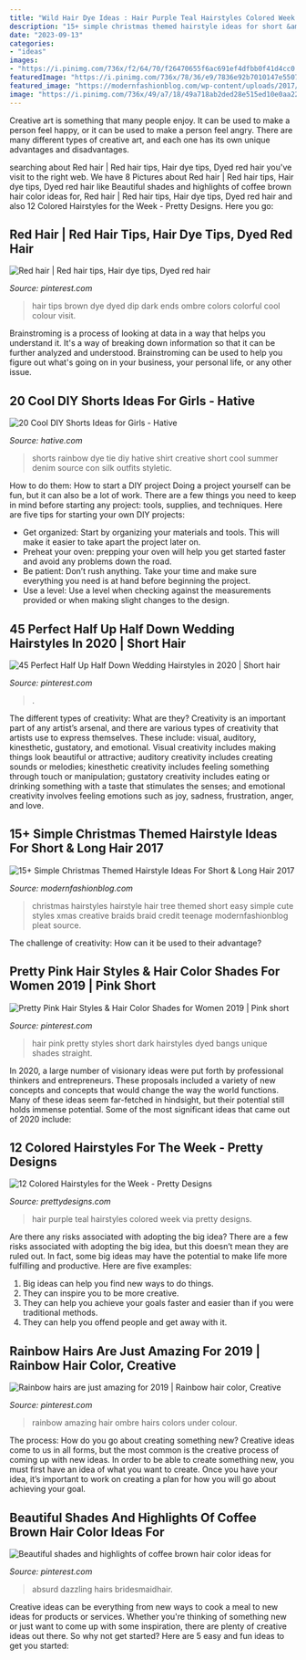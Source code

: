 ```yaml
---
title: "Wild Hair Dye Ideas : Hair Purple Teal Hairstyles Colored Week Via Pretty Designs"
description: "15+ simple christmas themed hairstyle ideas for short &amp; long hair 2017"
date: "2023-09-13"
categories:
- "ideas"
images:
- "https://i.pinimg.com/736x/f2/64/70/f26470655f6ac691ef4dfbb0f41d4cc0.jpg"
featuredImage: "https://i.pinimg.com/736x/78/36/e9/7836e92b7010147e550780882f770dd6.jpg"
featured_image: "https://modernfashionblog.com/wp-content/uploads/2017/11/15-Simple-Christmas-Themed-Hairstyle-Ideas-For-Short-Long-Hair-2017-6.gif"
image: "https://i.pinimg.com/736x/49/a7/18/49a718ab2ded28e515ed10e0aa22e16f.jpg"
---
```



Creative art is something that many people enjoy. It can be used to make a person feel happy, or it can be used to make a person feel angry. There are many different types of creative art, and each one has its own unique advantages and disadvantages.

	

		
searching about Red hair | Red hair tips, Hair dye tips, Dyed red hair you've visit to the right web. We have 8 Pictures about Red hair | Red hair tips, Hair dye tips, Dyed red hair like Beautiful shades and highlights of coffee brown hair color ideas for, Red hair | Red hair tips, Hair dye tips, Dyed red hair and also 12 Colored Hairstyles for the Week - Pretty Designs. Here you go:
		
    
## Red Hair | Red Hair Tips, Hair Dye Tips, Dyed Red Hair

<img loading=lazy src="https://i.pinimg.com/736x/80/be/b0/80beb01d2b79172680bbf7f6e4ebce9d--red-dyed-hair-tips-dip-dye-hair-red.jpg" onerror="this.onerror=null;this.src='https://tse1.mm.bing.net/th?id=OIP.U0Z68AeSo7nVUhD4Xb1vKgHaQF&amp;pid=15.1';" alt="Red hair | Red hair tips, Hair dye tips, Dyed red hair">

_Source: pinterest.com_

>hair tips brown dye dyed dip dark ends ombre colors colorful cool colour visit. 

	

Brainstroming is a process of looking at data in a way that helps you understand it. It's a way of breaking down information so that it can be further analyzed and understood. Brainstroming can be used to help you figure out what's going on in your business, your personal life, or any other issue.

    
## 20 Cool DIY Shorts Ideas For Girls - Hative

<img loading=lazy src="https://hative.com/wp-content/uploads/2015/01/diy-shorts-ideas/2-rainbow-tie-dye-shorts.jpg" onerror="this.onerror=null;this.src='https://tse2.mm.bing.net/th?id=OIP.-OBwYQLO4JKpt12L0m4xRQHaKX&amp;pid=15.1';" alt="20 Cool DIY Shorts Ideas for Girls - Hative">

_Source: hative.com_

>shorts rainbow dye tie diy hative shirt creative short cool summer denim source con silk outfits styletic. 

	

How to do them: How to start a DIY project
Doing a project yourself can be fun, but it can also be a lot of work. There are a few things you need to keep in mind before starting any project: tools, supplies, and techniques. Here are five tips for starting your own DIY projects: 
- Get organized: Start by organizing your materials and tools. This will make it easier to take apart the project later on. 
- Preheat your oven: prepping your oven will help you get started faster and avoid any problems down the road. 
- Be patient: Don’t rush anything. Take your time and make sure everything you need is at hand before beginning the project. 
- Use a level: Use a level when checking against the measurements provided or when making slight changes to the design.

    
## 45 Perfect Half Up Half Down Wedding Hairstyles In 2020 | Short Hair

<img loading=lazy src="https://i.pinimg.com/736x/44/11/95/441195926c0427aca69e885a6a2912f1.jpg" onerror="this.onerror=null;this.src='https://tse1.mm.bing.net/th?id=OIP.LSiGJJ7DfOLrWJzuqmc7BwHaLG&amp;pid=15.1';" alt="45 Perfect Half Up Half Down Wedding Hairstyles in 2020 | Short hair">

_Source: pinterest.com_

>. 

	

The different types of creativity: What are they?
Creativity is an important part of any artist’s arsenal, and there are various types of creativity that artists use to express themselves. These include: visual, auditory, kinesthetic, gustatory, and emotional. Visual creativity includes making things look beautiful or attractive; auditory creativity includes creating sounds or melodies; kinesthetic creativity includes feeling something through touch or manipulation; gustatory creativity includes eating or drinking something with a taste that stimulates the senses; and emotional creativity involves feeling emotions such as joy, sadness, frustration, anger, and love.

    
## 15+ Simple Christmas Themed Hairstyle Ideas For Short &amp; Long Hair 2017

<img loading=lazy src="https://modernfashionblog.com/wp-content/uploads/2017/11/15-Simple-Christmas-Themed-Hairstyle-Ideas-For-Short-Long-Hair-2017-6.gif" onerror="this.onerror=null;this.src='https://tse3.mm.bing.net/th?id=OIP.xcDHmRL4RrzD8p9a8sWnCAHaKq&amp;pid=15.1';" alt="15+ Simple Christmas Themed Hairstyle Ideas For Short &amp; Long Hair 2017">

_Source: modernfashionblog.com_

>christmas hairstyles hairstyle hair tree themed short easy simple cute styles xmas creative braids braid credit teenage modernfashionblog pleat source. 

	

The challenge of creativity: How can it be used to their advantage?
 

    
## Pretty Pink Hair Styles &amp; Hair Color Shades For Women 2019 | Pink Short

<img loading=lazy src="https://i.pinimg.com/736x/f2/64/70/f26470655f6ac691ef4dfbb0f41d4cc0.jpg" onerror="this.onerror=null;this.src='https://tse3.mm.bing.net/th?id=OIP.Xg7BTs6kHMrGcPoZUi2psQHaKK&amp;pid=15.1';" alt="Pretty Pink Hair Styles &amp; Hair Color Shades for Women 2019 | Pink short">

_Source: pinterest.com_

>hair pink pretty styles short dark hairstyles dyed bangs unique shades straight. 

	

In 2020, a large number of visionary ideas were put forth by professional thinkers and entrepreneurs. These proposals included a variety of new concepts and concepts that would change the way the world functions. Many of these ideas seem far-fetched in hindsight, but their potential still holds immense potential. Some of the most significant ideas that came out of 2020 include: 

    
## 12 Colored Hairstyles For The Week - Pretty Designs

<img loading=lazy src="https://www.prettydesigns.com/wp-content/uploads/2014/07/Teal-and-Purple-Hair.jpg" onerror="this.onerror=null;this.src='https://tse3.mm.bing.net/th?id=OIP.xtAmbuWOgZRj_d6Y5DXhDAHaJ4&amp;pid=15.1';" alt="12 Colored Hairstyles for the Week - Pretty Designs">

_Source: prettydesigns.com_

>hair purple teal hairstyles colored week via pretty designs. 

	

Are there any risks associated with adopting the big idea?
There are a few risks associated with adopting the big idea, but this doesn’t mean they are ruled out. In fact, some big ideas may have the potential to make life more fulfilling and productive. Here are five examples: 
1. Big ideas can help you find new ways to do things.
2. They can inspire you to be more creative.
3. They can help you achieve your goals faster and easier than if you were traditional methods.
4. They can help you offend people and get away with it.

    
## Rainbow Hairs Are Just Amazing For 2019 | Rainbow Hair Color, Creative

<img loading=lazy src="https://i.pinimg.com/736x/49/a7/18/49a718ab2ded28e515ed10e0aa22e16f.jpg" onerror="this.onerror=null;this.src='https://tse1.mm.bing.net/th?id=OIP.QFww7V4oHcP97eHTvd7K7gHaMu&amp;pid=15.1';" alt="Rainbow hairs are just amazing for 2019 | Rainbow hair color, Creative">

_Source: pinterest.com_

>rainbow amazing hair ombre hairs colors under colour. 

	

The process: How do you go about creating something new?
Creative ideas come to us in all forms, but the most common is the creative process of coming up with new ideas. In order to be able to create something new, you must first have an idea of what you want to create. Once you have your idea, it’s important to work on creating a plan for how you will go about achieving your goal.

    
## Beautiful Shades And Highlights Of Coffee Brown Hair Color Ideas For

<img loading=lazy src="https://i.pinimg.com/736x/78/36/e9/7836e92b7010147e550780882f770dd6.jpg" onerror="this.onerror=null;this.src='https://tse3.mm.bing.net/th?id=OIP.9iT9QVZHZ0yTgkNq1ZC5YQHaKB&amp;pid=15.1';" alt="Beautiful shades and highlights of coffee brown hair color ideas for">

_Source: pinterest.com_

>absurd dazzling hairs bridesmaidhair. 

	

Creative ideas can be everything from new ways to cook a meal to new ideas for products or services. Whether you're thinking of something new or just want to come up with some inspiration, there are plenty of creative ideas out there. So why not get started? Here are 5 easy and fun ideas to get you started: 

